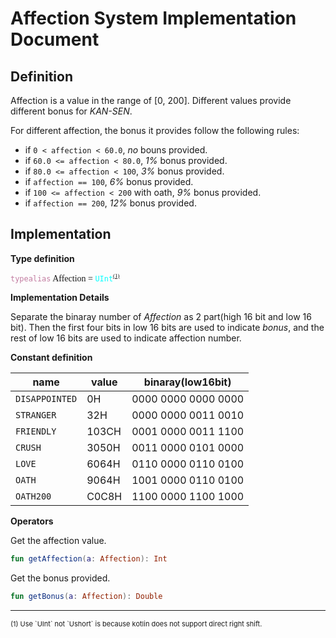 # Affection System Implementation Document

## Definition

Affection is a value in the range of [0, 200]. Different values provide different bonus for *KAN-SEN*.

For different affection, the bonus it provides follow the following rules:

- if `0 < affection < 60.0`, *no* bouns provided.
- if `60.0 <= affection < 80.0`, *1%* bonus provided.
- if `80.0 <= affection < 100`, *3%* bonus provided.
- if `affection == 100`, *6%* bonus provided.
- if `100 <= affection < 200` with oath, *9%* bonus provided.
- if `affection == 200`, *12%* bonus provided.

## Implementation

**Type definition**

<pre style="font-family: Inconsolata">
<code style="color: #c27ba0">typealias</code> Affection = <code style="color: cyan">UInt</code><sup style="font-size: 9px"><a href="#comment-1">(1)</a></sup>
</pre>

**Implementation Details**

Separate the binaray number of *Affection* as 2 part(high 16 bit and low 16 bit). Then the first four bits in low 16 bits are used to indicate *bonus*, and the rest of low 16 bits are used to indicate affection number.

**Constant definition**

| name           | value | binaray(low16bit) |
| -------------- | ----- | ----------------- |
| `DISAPPOINTED` | 0H    | 0000 0000 0000 0000 |
| `STRANGER`     | 32H   | 0000 0000 0011 0010 |
| `FRIENDLY`     | 103CH | 0001 0000 0011 1100 |
| `CRUSH`        | 3050H | 0011 0000 0101 0000 |
| `LOVE`         | 6064H | 0110 0000 0110 0100 |
| `OATH`         | 9064H | 1001 0000 0110 0100 |
| `OATH200`      | C0C8H | 1100 0000 1100 1000 |

**Operators**

Get the affection value.
```kotlin
fun getAffection(a: Affection): Int
```

Get the bonus provided.
```kotlin
fun getBonus(a: Affection): Double
```
___
<p id="comment-1" style="font-size: 11px">(1) Use `UInt` not `Ushort` is because kotlin does not support direct right shift.</p>
